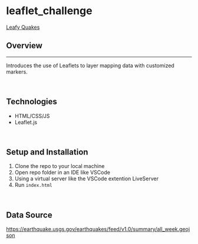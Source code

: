 # leaflet_challenge
[Leafy Quakes](https://gmyers95.github.io/leaflet_challenge/index.html)

## Overview
<hr>

Introduces the use of Leaflets to layer mapping data with customized markers.   

<br>

## Technologies    
*  HTML/CSS/JS
*  Leaflet.js 

<br>

## Setup and Installation  
1. Clone the repo to your local machine
1. Open repo folder in an IDE like VSCode
1. Using a virtual server like the VSCode extention LiveServer
1. Run `index.html`  

<br>

## Data Source  

https://earthquake.usgs.gov/earthquakes/feed/v1.0/summary/all_week.geojson 
